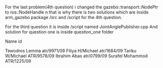 For the last problem(4th question) i changed the gazebo::transport::NodePtr to ros::NodeHandle n that is why there is two solutions which are inside arm_gazebo package /src and /script for the 4th question.

For the third question it is inside /script named JointAnglePublisher.cpp
And solution for question one is inside question_one folder


Name                     id

Tewodros Lemma       atr/9971/09
Filiya H/Michael     atr/1684/09
Tariku W/Michael     ATR/9578/09
Ibrahim Abas         atr/0799/09
Surafel Mohammod     ATR/1225/09

